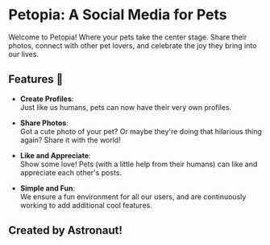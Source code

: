 
# Petopia: A Social Media for Pets

Welcome to Petopia! Where your pets take the center stage. Share their photos, connect with other pet lovers, and celebrate the joy they bring into our lives.

## Features 🚀

- **Create Profiles**:  
Just like us humans, pets can now have their very own profiles.

- **Share Photos**:  
Got a cute photo of your pet? Or maybe they're doing that hilarious thing again? Share it with the world!

- **Like and Appreciate**:  
Show some love! Pets (with a little help from their humans) can like and appreciate each other's posts.

- **Simple and Fun**:  
We ensure a fun environment for all our users, and are continuously working to add additional cool features.


## Created by Astronaut!
